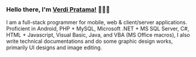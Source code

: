 ### Hello there, I'm [Verdi Pratama!](https://id.linkedin.com/in/verdipratama) 👋👋👋
I am a full-stack programmer for mobile, web & client/server applications. Proficient in Android, PHP + MySQL, Microsoft .NET + MS SQL Server, C#, HTML + Javascript, Visual Basic, Java, and VBA (MS Office macros), I also write technical documentations and do some graphic design works, primarily UI designs and image editing.

